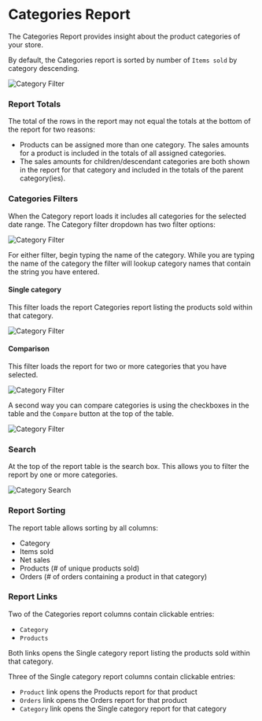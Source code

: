 # Categories Report

The Categories Report provides insight about the product categories of your store.

By default, the Categories report is sorted by number of `Items sold` by category descending.

![Category Filter](images/analytics-categories-report.png)

### Report Totals

The total of the rows in the report may not equal the totals at the bottom of the report for two reasons:

- Products can be assigned more than one category. The sales amounts for a product is included in the totals of all assigned categories.
- The sales amounts for children/descendant categories are both shown in the report for that category and included in the totals of the parent category(ies).

### Categories Filters

When the Category report loads it includes all categories for the selected date range. The Category filter dropdown has two filter options:

![Category Filter](images/analytics-categories-report-filter.png)

For either filter, begin typing the name of the category. While you are typing the name of the category the filter will lookup category names that contain the string you have entered. 

#### Single category

This filter loads the report Categories report listing the products sold within that category.

![Category Filter](images/analytics-categories-single-category.png)

#### Comparison

This filter loads the report for two or more categories that you have selected.

![Category Filter](images/analytics-categories-report-compare.png)

A second way you can compare categories is using the checkboxes in the table and the `Compare` button at the top of the table.

![Category Filter](images/analytics-categories-report-table-compare.png)

### Search

At the top of the report table is the search box. This allows you to filter the report by one or more categories.

![Category Search](images/analytics-categories-search.png)

### Report Sorting

The report table allows sorting by all columns:

- Category
- Items sold
- Net sales
- Products (# of unique products sold)
- Orders (# of orders containing a product in that category)

### Report Links

Two of the Categories report columns contain clickable entries:

- `Category`
- `Products`

Both links opens the Single category report listing the products sold within that category.

Three of the Single category report columns contain clickable entries:

- `Product` link opens the Products report for that product
- `Orders` link opens the Orders report for that product
- `Category` link opens the Single category report for that category

